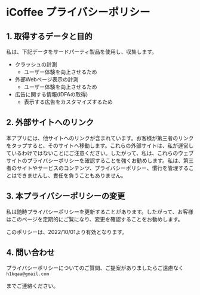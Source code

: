 # iCoffee プライバシーポリシー

## 1. 取得するデータと目的

私は、下記データをサードパーティ製品を使用し、収集します。

- クラッシュの計測
    - ユーザー体験を向上させるため
- 外部Webページ表示の計測
    - ユーザー体験を向上させるため
- 広告に関する情報(IDFAの取得)
    - 表示する広告をカスタマイズするため

## 2. 外部サイトへのリンク

本アプリには、他サイトへのリンクが含まれています。お客様が第三者のリンクをタップすると、そのサイトへ移動します。これらの外部サイトは、私が運営しているわけではないことにご注意ください。したがって、私は、これらのウェブサイトのプライバシーポリシーを確認することを強くお勧めします。私は、第三者のサイトやサービスのコンテンツ、プライバシーポリシー、慣行を管理することはできませんし、責任を負うこともありません。

## 3. 本プライバシーポリシーの変更

私は随時プライバシーポリシーを更新することがあります。したがって、お客様はこのページを定期的にご覧になり、変更を確認することをお勧めします。

このポリシーは、2022/10/01より有効となります。

## 4. 問い合わせ

プライバシーポリシーについてのご質問、ご提案がありましたらご遠慮なく`h1kqaa@gmail.com`

までご連絡ください。
